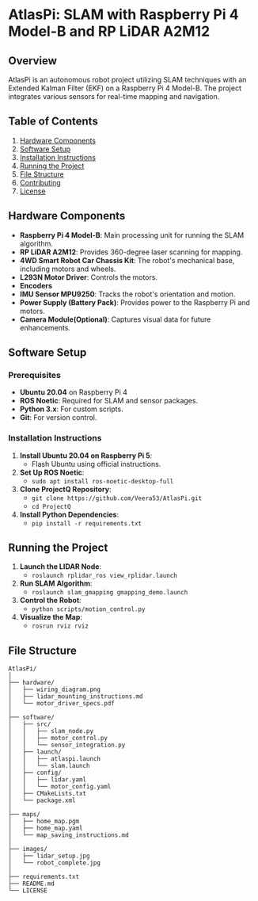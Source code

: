# AtlasPi: SLAM with Raspberry Pi 4 Model-B and RP LiDAR A2M12

## Overview
AtlasPi is an autonomous robot project utilizing SLAM techniques with an Extended Kalman Filter (EKF) on a Raspberry Pi 4 Model-B. The project integrates various sensors for real-time mapping and navigation.

## Table of Contents
1. [Hardware Components](#hardware-components)
2. [Software Setup](#software-setup)
3. [Installation Instructions](#installation-instructions)
4. [Running the Project](#running-the-project)
5. [File Structure](#file-structure)
6. [Contributing](#contributing)
7. [License](#license)

## Hardware Components
- **Raspberry Pi 4 Model-B**: Main processing unit for running the SLAM algorithm.
- **RP LiDAR A2M12**: Provides 360-degree laser scanning for mapping.
- **4WD Smart Robot Car Chassis Kit**: The robot's mechanical base, including motors and wheels.
- **L293N Motor Driver**: Controls the motors.
- **Encoders**
- **IMU Sensor MPU9250**: Tracks the robot's orientation and motion.
- **Power Supply (Battery Pack)**: Provides power to the Raspberry Pi and motors.
- **Camera Module(Optional)**: Captures visual data for future enhancements.

## Software Setup
### Prerequisites
- **Ubuntu 20.04** on Raspberry Pi 4
- **ROS Noetic**: Required for SLAM and sensor packages.
- **Python 3.x**: For custom scripts.
- **Git**: For version control.

### Installation Instructions
1. **Install Ubuntu 20.04 on Raspberry Pi 5**:
   - Flash Ubuntu using official instructions.
2. **Set Up ROS Noetic**:
   - `sudo apt install ros-noetic-desktop-full`
3. **Clone ProjectQ Repository**:
   - `git clone https://github.com/Veera53/AtlasPi.git`
   - `cd ProjectQ`
4. **Install Python Dependencies**:
   - `pip install -r requirements.txt`

## Running the Project
1. **Launch the LIDAR Node**:
   - `roslaunch rplidar_ros view_rplidar.launch`
2. **Run SLAM Algorithm**:
   - `roslaunch slam_gmapping gmapping_demo.launch`
3. **Control the Robot**:
   - `python scripts/motion_control.py`
4. **Visualize the Map**:
   - `rosrun rviz rviz`

## File Structure
```plaintext
AtlasPi/
│
├── hardware/
│   ├── wiring_diagram.png
│   ├── lidar_mounting_instructions.md
│   └── motor_driver_specs.pdf
│
├── software/
│   ├── src/
│   │   ├── slam_node.py
│   │   ├── motor_control.py
│   │   └── sensor_integration.py
│   ├── launch/
│   │   ├── atlaspi.launch
│   │   └── slam.launch
│   ├── config/
│   │   ├── lidar.yaml
│   │   └── motor_config.yaml
│   ├── CMakeLists.txt
│   └── package.xml
│
├── maps/
│   ├── home_map.pgm
│   ├── home_map.yaml
│   └── map_saving_instructions.md
│
├── images/
│   ├── lidar_setup.jpg
│   └── robot_complete.jpg
│
├── requirements.txt
├── README.md
└── LICENSE
